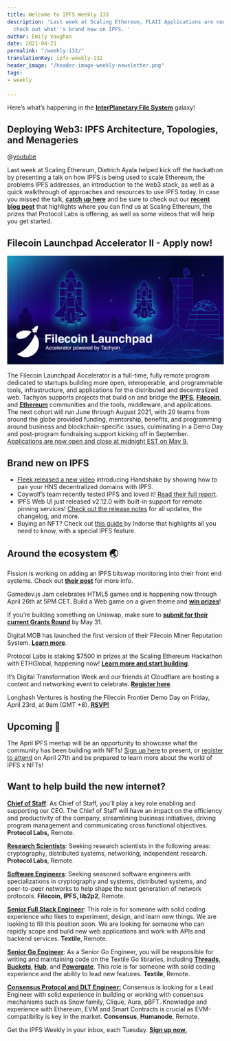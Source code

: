 ```yaml
---
title: Welcome to IPFS Weekly 133
description: 'Last week at Scaling Ethereum, FLAII Applications are now open, plus
  check out what''s brand new on IPFS. '
author: Emily Vaughan
date: 2021-04-21
permalink: "/weekly-132/"
translationKey: ipfs-weekly-132
header_image: "/header-image-weekly-newsletter.png"
tags:
- weekly

---
```

Here’s what’s happening in the [**InterPlanetary File System**](https://ipfs.io/) galaxy!

## Deploying Web3: IPFS Architecture, Topologies, and Menageries

@[youtube](13rHbWCYNWA)

Last week at Scaling Ethereum, Dietrich Ayala helped kick off the hackathon by presenting a talk on how IPFS is being used to scale Ethereum, the problems IPFS addresses, an introduction to the web3 stack, as well as a quick walkthrough of approaches and resources to use IPFS today. In case you missed the talk, [**catch up here**](https://www.youtube.com/watch?v=13rHbWCYNWA) and be sure to check out our [**recent blog post**](https://blog.ipfs.io/2021-04-14-scaling-ethereum/) that highlights where you can find us at Scaling Ethereum, the prizes that Protocol Labs is offering, as well as some videos that will help you get started.

## Filecoin Launchpad Accelerator II - Apply now!

![](../assets/lauchpad_twitter-png.png)

The Filecoin Launchpad Accelerator is a full-time, fully remote program dedicated to startups building more open, interoperable, and programmable tools, infrastructure, and applications for the distributed and decentralized web. Tachyon supports projects that build on and bridge the [**IPFS**](https://ipfs.io/), [**Filecoin**](https://filecoin.io/), and [**Ethereum**](https://ethereum.org/) communities and the tools, middleware, and applications. The next cohort will run June through August 2021, with 20 teams from around the globe provided funding, mentorship, benefits, and programming around business and blockchain-specific issues, culminating in a Demo Day and post-program fundraising support kicking off in September. [Applications are now open and close at midnight EST on May 9.](https://tachyon.submittable.com/submit/192229/filecoin-launchpad-accelerator-ii)

## Brand new on IPFS

* [Fleek released a new video](https://www.youtube.com/watch?v=Kddvfs8u9bQ) introducing Handshake by showing how to pair your HNS decentralized domains with IPFS.
* Coywolf’s team recently tested IPFS and loved it! [Read their full report](https://www.coywolf.news/webmaster/ipfs/).
* IPFS Web UI just released v2.12.0 with built-in support for remote pinning services! [Check out the release notes](https://github.com/ipfs/ipfs-webui/releases/tag/v2.12.0) for all updates, the changelog, and more.
* Buying an NFT? Check out [this guide ](https://blog.indorse.io/buying-an-nft-things-you-need-to-know-e4f73adb8572)by Indorse that highlights all you need to know, with a special IPFS feature.

## Around the ecosystem 🌏

Fission is working on adding an IPFS bitswap monitoring into their front end systems. Check out [**their post**](https://talk.fission.codes/t/ipfs-bitswap-monitoring/1830) for more info.

Gamedev.js Jam celebrates HTML5 games and is happening now through April 26th at 5PM CET. Build a Web game on a given theme and [**win prizes**](https://gamedevjs.com/jam/2021/)!

If you’re building something on Uniswap, make sure to [**submit for their current Grants Round**](https://airtable.com/shrEXXxXB1humz7VS) by May 31. 

Digital MOB has launched the first version of their Filecoin Miner Reputation System. [**Learn more**](https://filecoin.io/blog/posts/filrep.io-a-filecoin-miner-reputation-system-v1-by-digital-mob/).

Protocol Labs is staking $7500 in prizes at the Scaling Ethereum Hackathon with ETHGlobal, happening now! [**Learn more and start building**](https://blog.ipfs.io/2021-04-14-scaling-ethereum/). 

It’s Digital Transformation Week and our friends at Cloudflare are hosting a content and networking event to celebrate. [**Register here**](https://digitaltransformation-week.com/home/digital-transformation-week-registration/).

Longhash Ventures is hosting the Filecoin Frontier Demo Day on Friday, April 23rd, at 9am (GMT +8). [**RSVP!**](https://docs.google.com/forms/d/e/1FAIpQLScn_Ix2MkTiZEkRbxcFrewLWXGCYxV2Xy8-FcnxXVkACFQwPQ/viewform)

## Upcoming 📅

The April IPFS meetup will be an opportunity to showcase what the community has been building with NFTs! [Sign up here](https://protocollabs.typeform.com/to/hLGfKhxn) to present, or [register to attend](https://www.meetup.com/San-Francisco-IPFS/events/276123324/) on April 27th and be prepared to learn more about the world of IPFS x NFTs!

## Want to help build the new internet?

[**Chief of Staff**](https://jobs.lever.co/protocol/dc3ca53d-b456-4f91-806d-4ec6b5821dc5): As Chief of Staff, you’ll play a key role enabling and supporting our CEO. The Chief of Staff will have an impact on the efficiency and productivity of the company, streamlining business initiatives, driving program management and communicating cross functional objectives. **Protocol Labs,** Remote.  
  
[**Research Scientists**](https://jobs.lever.co/protocol): Seeking research scientists in the following areas: cryptography, distributed systems, networking, independent research. **Protocol Labs**, Remote.   
  
[**Software Engineers**](https://jobs.lever.co/protocol): Seeking seasoned software engineers with specializations in cryptography and systems, distributed systems, and peer-to-peer networks to help shape the next generation of network protocols. **Filecoin, IPFS, lib2p2**, Remote.  
  
[**Senior Full Stack Engineer**](https://textile.breezy.hr/p/d59ca1308346-senior-full-stack-engineer): This role is for someone with solid coding experience who likes to experiment, design, and learn new things. We are looking to fill this position soon. We are looking for someone who can rapidly scope and build new web applications and work with APIs and backend services. **Textile**, Remote.  
  
[**Senior Go Engineer**](https://textile.breezy.hr/p/421d4f71a227-senior-go-engineer): As a Senior Go Engineer, you will be responsible for writing and maintaining code on the Textile Go libraries, including [**Threads**](https://github.com/textileio/go-threads), [**Buckets**](https://github.com/textileio/go-buckets), [**Hub**](https://github.com/textileio/textile), and [**Powergate**](https://github.com/textileio/powergate). This role is for someone with solid coding experience and the ability to lead new features. **Textile**, Remote.  
  
[**Consensus Protocol and DLT Engineer:**](https://angel.co/company/humanode-2/jobs/1265884-consensus-protocol-and-dlt-engineer) Consensus is looking for a Lead Engineer with solid experience in building or working with consensus mechanisms such as Snow family, Clique, Aura, pBFT. Knowledge and experience with Ethereum, EVM and Smart Contracts is crucial as EVM-compatibility is key in the market. **Consensus**, **Humanode**, Remote.

Get the IPFS Weekly in your inbox, each Tuesday. [**Sign up now.**](https://ipfs.us4.list-manage.com/subscribe?u=25473244c7d18b897f5a1ff6b&id=cad54b2230)